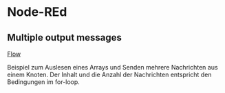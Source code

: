 # Node-REd

## Multiple output messages

[Flow](https://github.com/farawyn-git/Node-REd/blob/main/flows.json)

Beispiel zum Auslesen eines Arrays und Senden mehrere Nachrichten aus einem Knoten.
Der Inhalt und die Anzahl der Nachrichten entspricht den Bedingungen im for-loop.
